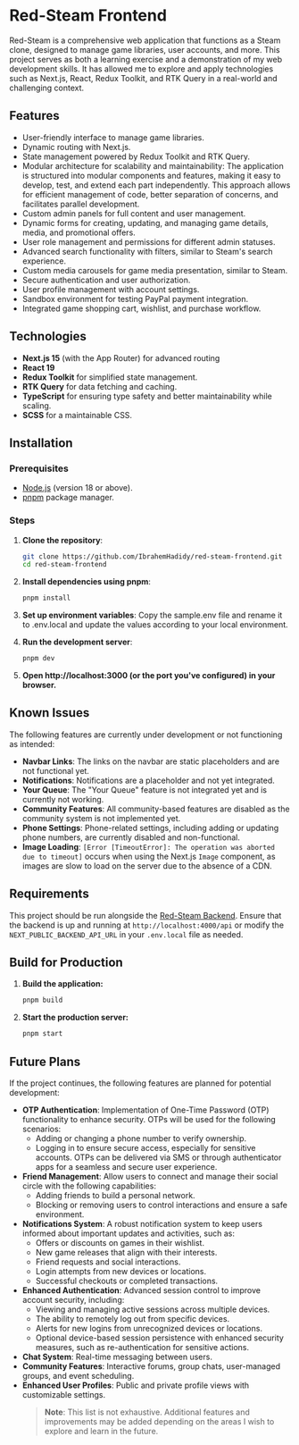 # Red-Steam Frontend

Red-Steam is a comprehensive web application that functions as a Steam clone, designed to manage game libraries, user accounts, and more. This project serves as both a learning exercise and a demonstration of my web development skills. It has allowed me to explore and apply technologies such as Next.js, React, Redux Toolkit, and RTK Query in a real-world and challenging context.

## Features

- User-friendly interface to manage game libraries.
- Dynamic routing with Next.js.
- State management powered by Redux Toolkit and RTK Query.
- Modular architecture for scalability and maintainability: The application is structured into modular components and features, making it easy to develop, test, and extend each part independently. This approach allows for efficient management of code, better separation of concerns, and facilitates parallel development.
- Custom admin panels for full content and user management.
- Dynamic forms for creating, updating, and managing game details, media, and promotional offers.
- User role management and permissions for different admin statuses.
- Advanced search functionality with filters, similar to Steam's search experience.
- Custom media carousels for game media presentation, similar to Steam.
- Secure authentication and user authorization.
- User profile management with account settings.
- Sandbox environment for testing PayPal payment integration.
- Integrated game shopping cart, wishlist, and purchase workflow.

## Technologies

- **Next.js 15** (with the App Router) for advanced routing
- **React 19**
- **Redux Toolkit** for simplified state management.
- **RTK Query** for data fetching and caching.
- **TypeScript** for ensuring type safety and better maintainability while scaling.
- **SCSS** for a maintainable CSS.

## Installation

### Prerequisites

- [Node.js](https://nodejs.org/) (version 18 or above).
- [pnpm](https://pnpm.io/) package manager.

### Steps

1. **Clone the repository**:
   ```bash
   git clone https://github.com/IbrahemHadidy/red-steam-frontend.git
   cd red-steam-frontend
   ```
2. **Install dependencies using pnpm**:
   ```bash
   pnpm install
   ```
3. **Set up environment variables**:
   Copy the sample.env file and rename it to .env.local and update the values according to your local environment.

4. **Run the development server**:
   ```bash
   pnpm dev
   ```
5. **Open http://localhost:3000 (or the port you've configured) in your browser.**

## Known Issues

The following features are currently under development or not functioning as intended:

- **Navbar Links**: The links on the navbar are static placeholders and are not functional yet.
- **Notifications**: Notifications are a placeholder and not yet integrated.
- **Your Queue**: The "Your Queue" feature is not integrated yet and is currently not working.
- **Community Features**: All community-based features are disabled as the community system is not implemented yet.
- **Phone Settings**: Phone-related settings, including adding or updating phone numbers, are currently disabled and non-functional.
- **Image Loading**: `[Error [TimeoutError]: The operation was aborted due to timeout]` occurs when using the Next.js `Image` component, as images are slow to load on the server due to the absence of a CDN.

## Requirements

This project should be run alongside the [Red-Steam Backend](https://github.com/IbrahemHadidy/red-steam-backend). Ensure that the backend is up and running at `http://localhost:4000/api` or modify the `NEXT_PUBLIC_BACKEND_API_URL` in your `.env.local` file as needed.

## Build for Production

1. **Build the application:**
   ```bash
   pnpm build
   ```
2. **Start the production server:**
   ```bash
   pnpm start
   ```

## Future Plans

If the project continues, the following features are planned for potential development:

- **OTP Authentication**: Implementation of One-Time Password (OTP) functionality to enhance security. OTPs will be used for the following scenarios:
  - Adding or changing a phone number to verify ownership.
  - Logging in to ensure secure access, especially for sensitive accounts. OTPs can be delivered via SMS or through authenticator apps for a seamless and secure user experience.
- **Friend Management**: Allow users to connect and manage their social circle with the following capabilities:
  - Adding friends to build a personal network.
  - Blocking or removing users to control interactions and ensure a safe environment.
- **Notifications System**: A robust notification system to keep users informed about important updates and activities, such as:
  - Offers or discounts on games in their wishlist.
  - New game releases that align with their interests.
  - Friend requests and social interactions.
  - Login attempts from new devices or locations.
  - Successful checkouts or completed transactions.
- **Enhanced Authentication**: Advanced session control to improve account security, including:
  - Viewing and managing active sessions across multiple devices.
  - The ability to remotely log out from specific devices.
  - Alerts for new logins from unrecognized devices or locations.
  - Optional device-based session persistence with enhanced security measures, such as re-authentication for sensitive actions.
- **Chat System**: Real-time messaging between users.
- **Community Features**: Interactive forums, group chats, user-managed groups, and event scheduling.
- **Enhanced User Profiles**: Public and private profile views with customizable settings.
  > **Note**: This list is not exhaustive. Additional features and improvements may be added depending on the areas I wish to explore and learn in the future.
